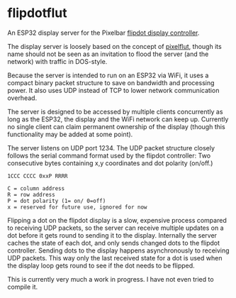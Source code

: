 flipdotflut
===========

An ESP32 display server for the Pixelbar [flipdot display controller](https://github.com/keoni29/flipdot).

The display server is loosely based on the concept of [pixelflut](https://github.com/defnull/pixelflut), though its name should not be seen as an invitation to flood the server (and the network) with traffic in DOS-style.

Because the server is intended to run on an ESP32 via WiFi, it uses a compact binary packet structure to save on bandwidth and processing power. It also uses UDP instead of TCP to lower network communication overhead.

The server is designed to be accessed by multiple clients concurrently as long as the ESP32, the display and the WiFi network can keep up. Currently no single client can claim permanent ownership of the display (though this functionality may be added at some point).

The server listens on UDP port 1234. The UDP packet structure closely follows the serial command format used by the flipdot controller: Two consecutive bytes containing x,y coordinates and dot polarity (on/off.)

```
1CCC CCCC 0xxP RRRR

C = column address
R = row address
P = dot polarity (1= on/ 0=off)
x = reserved for future use, ignored for now
```

Flipping a dot on the flipdot display is a slow, expensive process compared to receiving UDP packets, so the server can receive multiple updates on a dot before it gets round to sending it to the display. Internally the server caches the state of each dot, and only sends changed dots to the flipdot controller. Sending dots to the display happens asynchronously to receiving UDP packets. This way only the last received state for a dot is used when the display loop gets round to see if the dot needs to be flipped.

This is currently very much a work in progress. I have not even tried to compile it.
